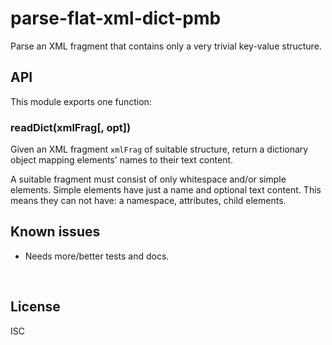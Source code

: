 ﻿
<!--#echo json="package.json" key="name" underline="=" -->
parse-flat-xml-dict-pmb
=======================
<!--/#echo -->

<!--#echo json="package.json" key="description" -->
Parse an XML fragment that contains only a very trivial key-value structure.
<!--/#echo -->



API
---

This module exports one function:

### readDict(xmlFrag[, opt])

Given an XML fragment `xmlFrag` of suitable structure, return a
dictionary object mapping elements' names to their text content.

A suitable fragment must consist of only whitespace and/or simple elements.
Simple elements have just a name and optional text content.
This means they can not have: a namespace, attributes, child elements.



<!--#toc stop="scan" -->



Known issues
------------

* Needs more/better tests and docs.




&nbsp;


License
-------
<!--#echo json="package.json" key=".license" -->
ISC
<!--/#echo -->
